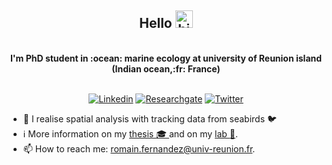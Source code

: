 
 <div align="center">

<h2> Hello <img src="https://user-images.githubusercontent.com/1303154/88677602-1635ba80-d120-11ea-84d8-d263ba5fc3c0.gif" width="28px" height="28px" alt="hi"> </h2>
<br/> <b class="term" > I'm PhD student in :ocean: marine ecology at university of Reunion island (Indian ocean,:fr: France) </b>

 <div align="center">
  
<br/> [![Linkedin](https://img.shields.io/badge/LinkedIn-0077B5?style=for-the-badge&logo=linkedin&logoColor=white)](https://www.linkedin.com/in/romain-fernandez-59262517a/)
[![Researchgate](https://img.shields.io/badge/Research_Gate-00CCBB.svg?&style=for-the-badge&logo=ResearchGate&logoColor=white)](https://www.researchgate.net/profile/Romain-Fernandez-3)
[![Twitter](https://img.shields.io/badge/Twitter-1DA1F2?style=for-the-badge&logo=twitter&logoColor=white)](https://twitter.com/umrentropie)

 <div align="left">

- :microscope: I realise spatial analysis with tracking data from seabirds :bird:
- :information_source: More information on my [thesis :mortar_board: ](https://www.theses.fr/s321772) and on my [lab :pushpin:](https://umr-entropie.ird.nc/index.php/team/fernandez-romain).
- :mailbox: How to reach me: romain.fernandez@univ-reunion.fr.

 <div align="center">

<imp src="https://img.shields.io/badge/Linux-FCC624?style=for-the-badge&logo=linux&logoColor=black" width="80px" height="40px"/>
<imp src="https://img.shields.io/badge/Visual_Studio-5C2D91?style=for-the-badge&logo=visual%20studio&logoColor=white" width="80px" height="40px"/>
<imp src="/image/targets.png" width="80px" height="40px"/>
<imp src="/image/quarto.png" width="80px" height="40px"/>
<imp src="https://raw.githubusercontent.com/rstudio/renv/9a68bb75702be4cc8436921c5eea761d7599290a/man/figures/logo.svg" width="80px" height="40px"/>
